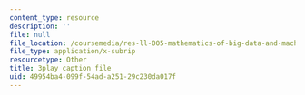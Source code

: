 ```yaml
---
content_type: resource
description: ''
file: null
file_location: /coursemedia/res-ll-005-mathematics-of-big-data-and-machine-learning-january-iap-2020/49954ba4099f54ada25129c230da017f_iCAZLl6nq4c.vtt
file_type: application/x-subrip
resourcetype: Other
title: 3play caption file
uid: 49954ba4-099f-54ad-a251-29c230da017f
---
```

